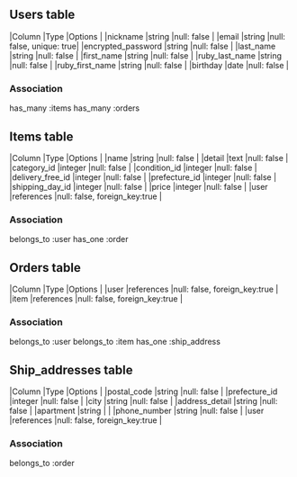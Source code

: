 ## Users table

|Column              |Type   |Options                  |
|nickname            |string |null: false              |
|email               |string |null: false, unique: true|
|encrypted_password  |string |null: false              |
|last_name           |string |null: false              |
|first_name          |string |null: false              |
|ruby_last_name      |string |null: false              |
|ruby_first_name     |string |null: false              |
|birthday            |date   |null: false              |


### Association
has_many :items
has_many :orders


## Items table

|Column            |Type       |Options                       |
|name              |string     |null: false                   |
|detail            |text       |null: false                   |
|category_id       |integer    |null: false                   |
|condition_id      |integer    |null: false                   |
|delivery_free_id  |integer    |null: false                   |
|prefecture_id     |integer    |null: false                   |
|shipping_day_id   |integer    |null: false                   |
|price             |integer    |null: false                   |
|user              |references |null: false, foreign_key:true |


### Association
belongs_to :user
has_one :order


## Orders table

|Column            |Type       |Options                       |
|user              |references |null: false, foreign_key:true |
|item              |references |null: false, foreign_key:true |


### Association
belongs_to :user
belongs_to :item
has_one :ship_address


## Ship_addresses table

|Column            |Type       |Options                       |
|postal_code       |string     |null: false                   |
|prefecture_id     |integer    |null: false                   |
|city              |string     |null: false                   |
|address_detail    |string     |null: false                   |
|apartment         |string     |                              |
|phone_number      |string     |null: false                   |
|user              |references |null: false, foreign_key:true |


### Association
belongs_to :order